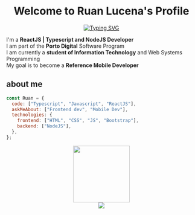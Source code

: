 <p align="center">
  <h1 align="center">Welcome to Ruan Lucena</a>'s Profile</h1>
</p>

<p align="center">
<a href="https://git.io/typing-svg"><img src="https://readme-typing-svg.demolab.com?font=Fira+Code&weight=500&pause=1000&color=0CF744&width=435&lines=I+am+a+Frontend+Developer;Software+Analyst+and+Developer;Software+Resident+at+Porto+Digital+in+Brazil" alt="Typing SVG" /></a>
</p>

I'm a **ReactJS | Typescript and NodeJS Developer**
<br>
I am part of the **Porto Digital** Software Program
<br>
I am currently a **student of Information Technology** and Web Systems Programming
<br>
My goal is to become a **Reference Mobile Developer**

## about me

```javascript
const Ruan = {
  code: ["Typescript", "Javascript", "ReactJS"],
  askMeAbout: ["Frontend dev", "Mobile Dev"],
  technologies: {
    frontend: ["HTML", "CSS", "JS", "Bootstrap"],
    backend: ["NodeJS"],
  },
};
```

<div align="center">

<img align="center" height="150em" src="https://github-readme-streak-stats.herokuapp.com/?user=SrLuc&theme=onedark" />
</a>

<br>

<a href="https://github.com/SrLuc/github-readme-stats">
  <img align="center" src="https://github-readme-stats.anuraghazra1.vercel.app/api/top-langs/?username=SrLuc&layout=compact&theme=onedark" />

</div>

<br>


